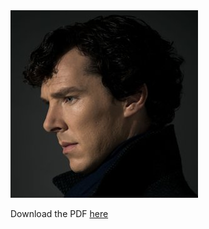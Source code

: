<object data="KristineZheng.pdf" type="application/pdf" height="842 px" width = "850 px">
  <img src="sherlock.jpg" alt="PDF not found">
  <p>Download the PDF <a href="KristineZheng.pdf">here</a></p>
</object>